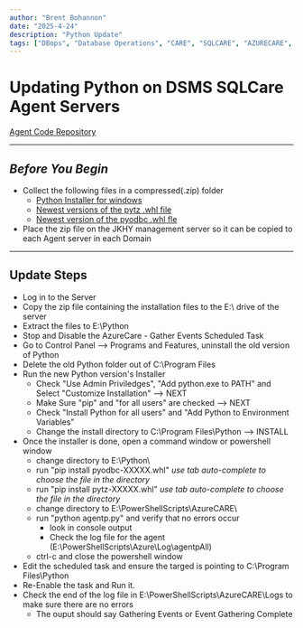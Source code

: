 ```yaml
---
author: "Brent Bohannon"
date: "2025-4-24"
description: "Python Update"
tags: ["DBops", "Database Operations", "CARE", "SQLCARE", "AZURECARE", "python", "upgrade", "kenna"]
---
```

# Updating Python on DSMS SQLCare Agent Servers
[Agent Code Repository](https://github.com/jkhy/data-engineering-care-agentp/blob/main/win/README.md)

---

## *Before You Begin*
- Collect the following files in a compressed(.zip) folder
  - [Python Installer for windows](https://www.python.org/downloads/)
  - [Newest versions of the pytz .whl file](https://pypi.org/project/pytz/#files)
  - [Newest version of the pyodbc .whl fle](https://pypi.org/project/pyodbc/#files)
- Place the zip file on the JKHY management server so it can be copied to each Agent server in each Domain
---

## Update Steps
- Log in to the Server
- Copy the zip file containing the installation files to the E:\ drive of the server
- Extract the files to E:\Python
- Stop and Disable the AzureCare - Gather Events Scheduled Task
- Go to Control Panel --> Programs and Features, uninstall the old version of Python
- Delete the old Python folder out of C:\Program Files
- Run the new Python version's Installer
  - Check "Use Admin Priviledges", "Add python.exe to PATH" and Select "Customize Installation" --> NEXT
  - Make Sure "pip" and "for all users" are checked --> NEXT
  - Check "Install Python for all users" and "Add Python to Environment Variables"
  - Change the install directory to C:\Program Files\Python --> INSTALL
- Once the installer is done, open a command window or powershell window
  - change directory to E:\Python\
  - run "pip install pyodbc-XXXXX.whl" *use tab auto-complete to choose the file in the directory* 
  - run "pip install pytz-XXXXX.whl"  *use tab auto-complete to choose the file in the directory* 
  - change directory to E:\PowerShellScripts\AzureCARE\
  - run "python agentp.py" and verify that no errors occur
    - look in console output
    - Check the log file for the agent (E:\PowerShellScripts\Azure\Log\agentpAll)
  - ctrl-c and close the powershell window
- Edit the scheduled task and ensure the targed is pointing to C:\Program Files\Python
- Re-Enable the task and Run it.
- Check the end of the log file in E:\PowerShellScripts\AzureCARE\Logs to make sure there are no errors
  - The ouput should say Gathering Events or Event Gathering Complete
